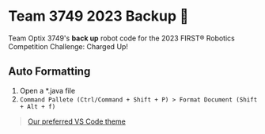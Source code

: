 # Team 3749 2023 Backup 🤖
Team Optix 3749's **back up** robot code for the 2023 FIRST® Robotics Competition Challenge: Charged Up!

## Auto Formatting
1. Open a *.java file
2. `Command Pallete (Ctrl/Command + Shift + P) > Format Document (Shift + Alt + f)`

> [Our preferred VS Code theme](https://marketplace.visualstudio.com/items?itemName=oguhpereira.spotify-color-theme)
